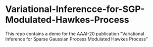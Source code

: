# Variational-Inferencce-for-SGP-Modulated-Hawkes-Process
This repo contains a demo for the AAAI-20 publication "Variational Inference for Sparse Gaussian Process Modulated Hawkes Process"
